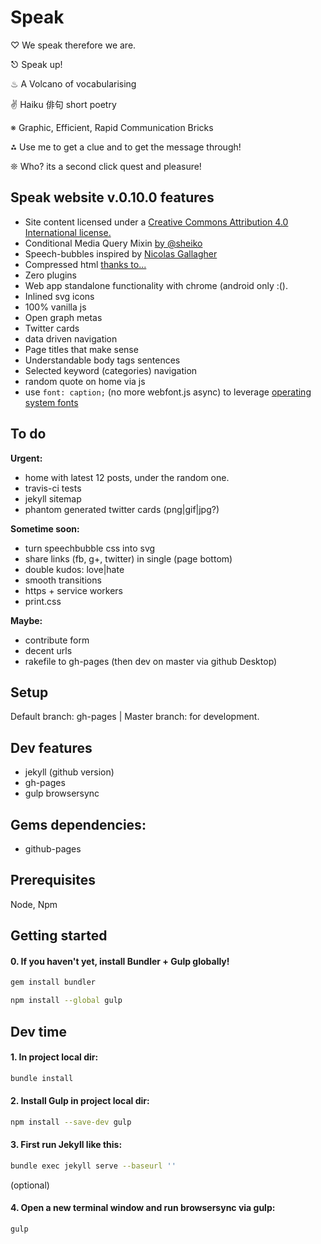 # Speak

♡ We speak therefore we are.

⎋ Speak up!

♨ A Volcano of vocabularising

✌ Haiku 俳句 short poetry

※ Graphic, Efficient, Rapid Communication Bricks

⁂ Use me to get a clue and to get the message through!

❊ Who? its a second click quest and pleasure!


## Speak website v.0.10.0 features

- Site content licensed under a [Creative Commons Attribution 4.0 International license.](http://creativecommons.org/licenses/by/4.0/)
- Conditional Media Query Mixin [by @sheiko](https://github.com/dsheiko)
- Speech-bubbles inspired by [Nicolas Gallagher]( http://nicolasgallagher.com/pure-css-speech-bubbles/)
- Compressed html [thanks to...](https://github.com/penibelst/jekyll-compress-html)
- Zero plugins
- Web app standalone functionality with chrome (android only :().
- Inlined svg icons
- 100% vanilla js
- Open graph metas
- Twitter cards
- data driven navigation
- Page titles that make sense
- Understandable body tags sentences
- Selected keyword (categories) navigation
- random quote on home via js
- use `font: caption;` (no more webfont.js async) to leverage [operating system fonts](http://codepen.io/dope/pen/YyxKBj)

## To do

**Urgent:**

- home with latest 12 posts, under the random one.
- travis-ci tests
- jekyll sitemap
- phantom generated twitter cards (png|gif|jpg?)

**Sometime soon:**

- turn speechbubble css into svg
- share links (fb, g+, twitter) in single (page bottom)
- double kudos: love|hate
- smooth transitions
- https + service workers
- print.css

**Maybe:**

- contribute form
- decent urls
- rakefile to gh-pages (then dev on master via github Desktop)

## Setup

Default branch: gh-pages | Master branch: for development.

## Dev features

- jekyll (github version)
- gh-pages
- gulp browsersync

## Gems dependencies:

- github-pages

## Prerequisites

Node, Npm

## Getting started

#### 0. If you haven't yet, install Bundler + Gulp globally!

```sh
gem install bundler
```

```sh
npm install --global gulp
```
## Dev time

#### 1. In project local dir:

```sh
bundle install
```

#### 2. Install Gulp in project local dir:

```sh
npm install --save-dev gulp
```

#### 3. First run Jekyll like this:

```sh
bundle exec jekyll serve --baseurl ''
```

(optional)
#### 4. Open a new terminal window and run browsersync via gulp:

```sh
gulp
```
